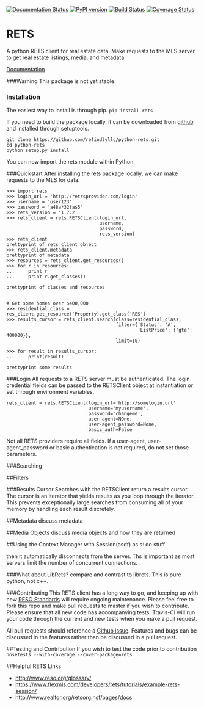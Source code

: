 [![Documentation Status](https://readthedocs.org/projects/python-rets/badge/?version=latest)](http://python-rets.readthedocs.io/en/latest/?badge=latest)
[![PyPI version](https://badge.fury.io/py/rets.svg)](https://pypi.python.org/pypi/rets/)
[![Build Status](https://travis-ci.org/refindlyllc/python-rets.svg?branch=master)](https://travis-ci.org/refindlyllc/python-rets)
[![Coverage Status](https://coveralls.io/repos/github/refindlyllc/python-rets/badge.svg?branch=master)](https://coveralls.io/github/refindlyllc/python-rets?branch=master)

RETS
====

A python RETS client for real estate data.  Make requests to the MLS 
server to get real estate listings, media, and metadata.

[Documentation](http://python-rets.readthedocs.io/en/latest/)

###Warning
This package is not yet stable. 

### <a name="installation"></a>Installation
The easiest way to install is through pip.
`pip install rets`

If you need to build the package locally, it can be downloaded 
from [github](https://github.com/refindlyllc/python-rets) and installed 
through setuptools.

```
git clone https://github.com/refindlyllc/python-rets.git
cd python-rets
python setup.py install
```

You can now import the rets module within Python.

###Quickstart
After [installing](#installation) the rets package locally, we can
make requests to the MLS for data.

```
>>> import rets
>>> login_url = 'http://retrsprovider.com/login'
>>> username = 'user123'
>>> password = 'a48a*32fa$5'
>>> rets_version = '1.7.2'
>>> rets_client = rets.RETSClient(login_url,
                                  username,
                                  password,
                                  rets_version)
>>> rets_client
prettyprint of rets_client object
>>> rets_client.metadata
prettyprint of metadata
>>> resources = rets_client.get_resources()
>>> for r in resources:
...     print r
...     print r.get_classes()
 
prettyprint of classes and resources


# Get some homes over $400,000
>>> residential_class = res_client.get_resource('Property).get_class('RES')
>>> results_cursor = rets_client.search(class=residential_class,
                                        filter={'Status': 'A',
                                                'ListPrice': {'gte': 400000}}, 
                                        limit=10)

>>> for result in results_cursor:
...     print(result)

prettyprint some results
```


###Login
All requests to a RETS server must be authenticated. The login credential
fields can be passed to the RETSClient object at instantiation or set through
environment variables.

```
rets_client = rets.RETSClient(login_url='http://somelogin.url'
                              username='myusername',
                              password='changeme',
                              user-agent=NOne,
                              user-agent_password=None,
                              basic_auth=False
```

Not all RETS providers require all fields. If a user-agent, user-agent_password
 or basic authentication is not required, do not set those parameters.

###Searching

##Filters

###Results Cursor
Searches with the RETSClient return a results cursor. The cursor is an 
iterator that yields results as you loop through the iterator. This prevents
exceptionally large searches from consuming all of your memory by handling
each result discretely. 

##Metadata
discuss metadata 

##Media Objects
discuss media objects and how they are returned

##Using the Context Manager
with Session(asdf) as s:
do stuff
    
then it automatically disconnects from the server. Ths is important as most servers limit the number of 
concurrent connections.

###What about LibRets?
compare and contrast to librets. This is pure python, not c++.

###Contributing
This RETS client has a long way to go, and keeping up with new [RESO Standards](http://www.reso.org/data-dictionary/)
will require ongoing maintenance. Please feel free to fork this repo and make
pull requests to master if you wish to contribute. Please ensure that all new 
code has accompanying tests. Travis-CI will run your code through the current
and new tests when you make a pull request.

All pull requests should reference a [Github issue](https://github.com/refindlyllc/python-rets/issues). Features 
and bugs can be discussed in the features rather than be discussed in a pull request.

##Testing and Contribution
If you wish to test the code prior to contribution 
`nosetests --with-coverage --cover-package=rets`

##Helpful RETS Links
- http://www.reso.org/glossary/
- https://www.flexmls.com/developers/rets/tutorials/example-rets-session/
- http://www.realtor.org/retsorg.nsf/pages/docs
